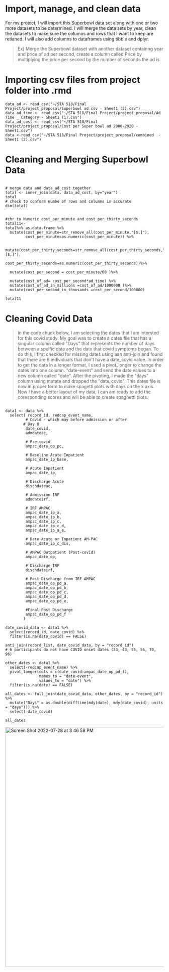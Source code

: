# Import, manage, and clean data
For my project, I will import this [Superbowl data set](https://github.com/fivethirtyeight/superbowl-ads/blob/main/superbowl-ads.csv)
along with one or two more datasets to be determined. I will merge the data sets by year, clean the datasets to make sure the columns and rows that I want to keep are retianed. I will also add columns to dataframes using tibble and dplyr. 
> Ex) Merge the Superbowl dataset with another dataset containng year and price of ad per second, create a column called Price by multiplying the price per second by the number of seconds the ad is




# Importing csv files from project folder into .rmd

```{r upload files}
data_ad <- read_csv("~/STA 518/Final Project/project_proposal/Superbowl ad csv - Sheet1 (2).csv")
data_ad_time <- read_csv("~/STA 518/Final Project/project_proposal/Ad  Time _ Category - Sheet1 (1).csv")
data_ad_cost <- read_csv("~/STA 518/Final Project/project_proposal/Cost per Super bowl ad 2000-2020 - Sheet1.csv")
data <-read_csv("~/STA 518/Final Project/project_proposal/combined  - Sheet1 (2).csv")
```

# Cleaning and Merging Superbowl Data
```{r joining two data sets }

# merge data and data_ad_cost together 
total <- inner_join(data, data_ad_cost, by="year")
total
# check to conform numbe of rows and columns is accurate
dim(total)


#chr to Numeric cost_per_minute and cost_per_thirty_seconds
total11<-
total%>% as.data.frame %>%
  mutate(cost_per_minute=str_remove_all(cost_per_minute,"[$,]"),
         cost_per_minute=as.numeric(cost_per_minute)) %>%

  mutate(cost_per_thirty_seconds=str_remove_all(cost_per_thirty_seconds,"[$,]"),
        cost_per_thirty_seconds=as.numeric(cost_per_thirty_seconds))%>%
  
  mutate(cost_per_second = cost_per_minute/60 )%>%
  
  mutate(cost_of_ad= cost_per_second*ad_time) %>%
  mutate(cost_of_ad_in_millions =cost_of_ad/1000000 )%>%
  mutate(cost_per_second_in_thousands =cost_per_second/100000)
  
total11

```

# Cleaning Covid Data
> In the code chuck below, I am selecting the dates that I am intersted for this covid study. My goal was to create a dates file that has a singular column called "Days" that represents the number of days between a speific date and the date that covid symptoms began. To do this, I first checked for missing dates using aan anti-join and found that there are 6 individuals that don't have a date_covid value. In order to get the data in a longer format, I used a pivot_longer to change the dates into one column. "date-event" and send the date values to a new column called "date". After the pivoting, I made the "days" column using mutate and dropped the "date_covid". This dates file is now in proper form to make spagetti plots with days on the x axis. Now I have a better layout of my data, I can am ready to add the coresponding scores and will be able to create spaghetti plots.

```{r Creating Dates File}

data1 <- data %>% 
  select( record_id, redcap_event_name,
         # Covid - which may before admission or after
        # Day 0
         date_covid, 
         admdateac,
         
         # Pre-covid
         ampac_date_op_pc, 
         
         # Baseline Acute Inpatient
         ampac_date_ip_base,
         
         # Acute Inpatient
         ampac_date_ip,
         
         # Discharge Acute
         dischdateac,
         
         # Admission IRF
         admdateirf,
         
         # IRF AMPAC
         ampac_date_ip_a,
         ampac_date_ip_b,
         ampac_date_ip_c,
         ampac_date_ip_c_d,
         ampac_date_ip_a_e,
        
         # Date Acute or Inpatient AM-PAC
         ampac_date_ip_c_dis,
         
         # AMPAC Outpatient (Post-covid)
         ampac_date_op,
         
         # Discharge IRF
         dischdateirf,
         
         # Post Discharge from IRF AMPAC
         ampac_date_op_pd_a,
         ampac_date_op_pd_b,
         ampac_date_op_pd_c,
         ampac_date_op_pd_d,
         ampac_date_op_pd_e,
         
         #Final Post Discharge
         ampac_date_op_pd_f
        )

date_covid_data <- data1 %>% 
  select(record_id, date_covid) %>% 
  filter(is.na(date_covid) == FALSE)

anti_join(record_list, date_covid_data, by = "record_id")
# 6 participants do not have COVID onset dates (33, 43, 55, 56, 70, 96)

other_dates <- data1 %>% 
  select(-redcap_event_name) %>% 
  pivot_longer(cols = c(date_covid:ampac_date_op_pd_f),
               names_to = "date-event",
               values_to = "date") %>% 
  filter(is.na(date) == FALSE)

all_dates <- full_join(date_covid_data, other_dates, by = "record_id") %>% 
  mutate("Days" = as.double(difftime(mdy(date), mdy(date_covid), units = "days"))) %>% 
  select(-date_covid)

all_dates
```
<img width="759" alt="Screen Shot 2022-07-28 at 3 46 58 PM" src="https://user-images.githubusercontent.com/105231104/181624497-10d80f9d-d134-4217-93ce-5642e08e2ffe.png">



